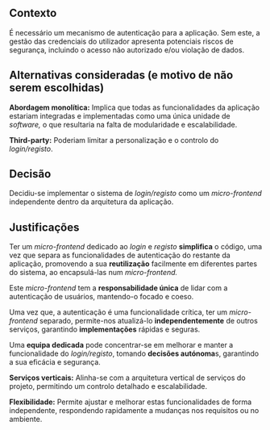 ## Contexto

É necessário um mecanismo de autenticação para a aplicação. Sem este, a gestão das credenciais do utilizador apresenta potenciais riscos de segurança, incluindo o acesso não autorizado e/ou violação de dados.

## Alternativas consideradas (e motivo de não serem escolhidas)

**Abordagem monolítica:** Implica que todas as funcionalidades da aplicação estariam integradas e implementadas como uma única unidade de *software,* o que resultaria na falta de modularidade e escalabilidade.

**Third-party:** Poderiam limitar a personalização e o controlo do *login/registo*.

## Decisão
Decidiu-se implementar o sistema de *login/registo* como um *micro-frontend* independente dentro da arquitetura da aplicação.

## Justificações

Ter um *micro-frontend* dedicado ao *login* e *registo* **simplifica** o código, uma vez que separa as funcionalidades de autenticação do restante da aplicação, promovendo a sua **reutilização** facilmente em diferentes partes do sistema, ao encapsulá-las num *micro-frontend.*

Este *micro-frontend* tem a **responsabilidade única** de lidar com a autenticação de usuários, mantendo-o focado e coeso.

Uma vez que, a autenticação é uma funcionalidade crítica, ter um *micro-frontend* separado, permite-nos atualizá-lo **independentemente** de outros serviços, garantindo **implementações** rápidas e seguras.

Uma **equipa dedicada** pode concentrar-se em melhorar e manter a funcionalidade do *login/registo*, tomando **decisões autónoma**s, garantindo a sua eficácia e segurança.

**Serviços verticais:** Alinha-se com a arquitetura vertical de serviços do projeto, permitindo um controlo detalhado e escalabilidade.


**Flexibilidade:** Permite ajustar e melhorar estas funcionalidades de forma independente, respondendo rapidamente a mudanças nos requisitos ou no ambiente.
